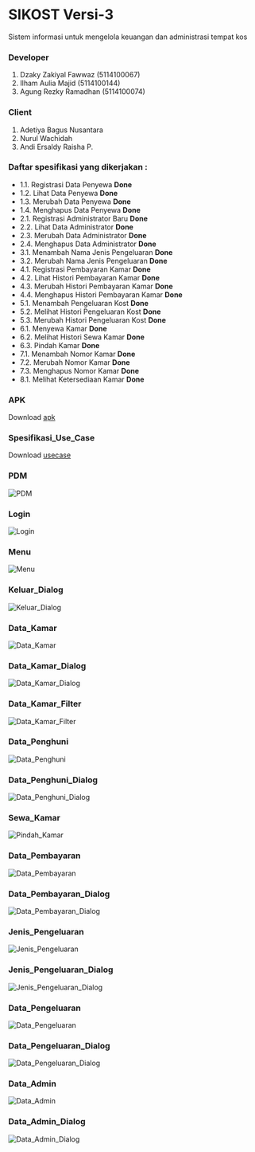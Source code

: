 # SIKOST Versi-3

Sistem informasi untuk mengelola keuangan dan administrasi tempat kos

### Developer
1. Dzaky Zakiyal Fawwaz (5114100067)
2. Ilham Aulia Majid (5114100144)
3. Agung Rezky Ramadhan (5114100074)

### Client
1. Adetiya Bagus Nusantara
2. Nurul Wachidah
3. Andi Ersaldy Raisha P.

### Daftar spesifikasi yang dikerjakan :

- 1.1.	Registrasi Data Penyewa **Done**
- 1.2.	Lihat Data Penyewa **Done**
- 1.3.	Merubah Data Penyewa **Done**
- 1.4.	Menghapus Data Penyewa **Done**
- 2.1.	Registrasi Administrator Baru **Done**
- 2.2.	Lihat Data Administrator **Done**
- 2.3.	Merubah Data Administrator **Done**
- 2.4.	Menghapus Data Administrator **Done**
- 3.1.	Menambah Nama Jenis Pengeluaran **Done**
- 3.2.	Merubah Nama Jenis Pengeluaran **Done**
- 4.1.	Registrasi Pembayaran Kamar **Done**
- 4.2.	Lihat Histori Pembayaran Kamar **Done**
- 4.3.	Merubah Histori Pembayaran Kamar **Done**
- 4.4.	Menghapus Histori Pembayaran Kamar **Done**
- 5.1.	Menambah Pengeluaran Kost **Done**
- 5.2.	Melihat Histori Pengeluaran Kost **Done**
- 5.3.	Merubah Histori Pengeluaran Kost **Done**
- 6.1.	Menyewa Kamar **Done**
- 6.2.	Melihat Histori Sewa Kamar **Done**
- 6.3.	Pindah Kamar **Done**
- 7.1.	Menambah Nomor Kamar **Done**
- 7.2.	Merubah Nomor Kamar **Done**
- 7.3.	Menghapus Nomor Kamar **Done**
- 8.1.	Melihat Ketersediaan Kamar **Done**

### APK
Download [apk](https://github.com/dzakybd/SIKOST/blob/Versi-3/Dokumentasi-v3/app-release-v3.apk?raw=true)

### Spesifikasi_Use_Case
Download [usecase](https://github.com/dzakybd/SIKOST/blob/Versi-3/Dokumentasi-v3/spesifikasi_use_case_sikost_v3.docx?raw=true)

### PDM
![PDM](https://github.com/dzakybd/SIKOST/blob/Versi-3/Dokumentasi-v3/PDM/pdm_sikost_v3.jpg?raw=true)

### Login
![Login](https://github.com/dzakybd/SIKOST/blob/Versi-3/Dokumentasi-v3/Screenshot-v3/Login.png?raw=true)

### Menu
![Menu](https://github.com/dzakybd/SIKOST/blob/Versi-3/Dokumentasi-v3/Screenshot-v3/Menu.png?raw=true)

### Keluar_Dialog
![Keluar_Dialog](https://github.com/dzakybd/SIKOST/blob/Versi-3/Dokumentasi-v3/Screenshot-v3/Keluar_Dialog.png?raw=true)

### Data_Kamar
![Data_Kamar](https://github.com/dzakybd/SIKOST/blob/Versi-3/Dokumentasi-v3/Screenshot-v3/Data_Kamar.png?raw=true)

### Data_Kamar_Dialog
![Data_Kamar_Dialog](https://github.com/dzakybd/SIKOST/blob/Versi-3/Dokumentasi-v3/Screenshot-v3/Data_Kamar_Dialog.png?raw=true)

### Data_Kamar_Filter
![Data_Kamar_Filter](https://github.com/dzakybd/SIKOST/blob/Versi-3/Dokumentasi-v3/Screenshot-v3/Data_Kamar_Filter.png?raw=true)

### Data_Penghuni
![Data_Penghuni](https://github.com/dzakybd/SIKOST/blob/Versi-3/Dokumentasi-v3/Screenshot-v3/Data_Penghuni.png?raw=true)

### Data_Penghuni_Dialog
![Data_Penghuni_Dialog](https://github.com/dzakybd/SIKOST/blob/Versi-3/Dokumentasi-v3/Screenshot-v3/Data_Penghuni_Dialog.png?raw=true)

### Sewa_Kamar
![Pindah_Kamar](https://github.com/dzakybd/SIKOST/blob/Versi-3/Dokumentasi-v3/Screenshot-v3/Sewa_Kamar.png?raw=true)

### Data_Pembayaran
![Data_Pembayaran](https://github.com/dzakybd/SIKOST/blob/Versi-3/Dokumentasi-v3/Screenshot-v3/Data_Pembayaran.png?raw=true)

### Data_Pembayaran_Dialog
![Data_Pembayaran_Dialog](https://github.com/dzakybd/SIKOST/blob/Versi-3/Dokumentasi-v3/Screenshot-v3/Data_Pembayaran_Dialog.png?raw=true)

### Jenis_Pengeluaran
![Jenis_Pengeluaran](https://github.com/dzakybd/SIKOST/blob/Versi-3/Dokumentasi-v3/Screenshot-v3/Jenis_Pengeluaran.png?raw=true)

### Jenis_Pengeluaran_Dialog
![Jenis_Pengeluaran_Dialog](https://github.com/dzakybd/SIKOST/blob/Versi-3/Dokumentasi-v3/Screenshot-v3/Jenis_Pengeluaran_Dialog.png?raw=true)

### Data_Pengeluaran
![Data_Pengeluaran](https://github.com/dzakybd/SIKOST/blob/Versi-3/Dokumentasi-v3/Screenshot-v3/Data_Pengeluaran.png?raw=true)

### Data_Pengeluaran_Dialog
![Data_Pengeluaran_Dialog](https://github.com/dzakybd/SIKOST/blob/Versi-3/Dokumentasi-v3/Screenshot-v3/Data_Pengeluaran_Dialog.png?raw=true)

### Data_Admin
![Data_Admin](https://github.com/dzakybd/SIKOST/blob/Versi-3/Dokumentasi-v3/Screenshot-v3/Data_Admin.png?raw=true)

### Data_Admin_Dialog
![Data_Admin_Dialog](https://github.com/dzakybd/SIKOST/blob/Versi-3/Dokumentasi-v3/Screenshot-v3/Data_Admin_Dialog.png?raw=true)
